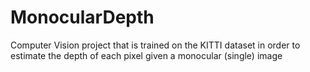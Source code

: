 # MonocularDepth
Computer Vision project that is trained on the KITTI dataset in order to estimate the depth of each pixel given a monocular (single) image
